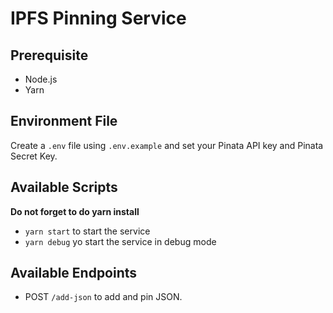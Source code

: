 # IPFS Pinning Service

## Prerequisite

- Node.js
- Yarn

## Environment File

Create a `.env` file using `.env.example` and set your Pinata API key and Pinata Secret Key.

## Available Scripts

**Do not forget to do yarn install**

- `yarn start` to start the service
- `yarn debug` yo start the service in debug mode

## Available Endpoints

- POST `/add-json` to add and pin JSON.
